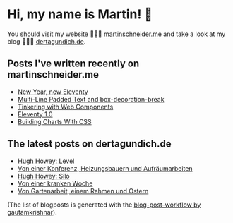# Hi, my name is Martin! 👋 
You should visit my website 👨🏼‍💻  [martinschneider.me](https://martinschneider.me) and take a look at my blog 🤷🏼‍♂️ [dertagundich.de](https://www.dertagundich.de).

## Posts I've written recently on martinschneider.me
<!-- MSME-POST-LIST:START -->
- [New Year, new Eleventy](https://martinschneider.me/articles/new-year-new-eleventy/)
- [Multi-Line Padded Text and box-decoration-break](https://martinschneider.me/articles/multi-line-padded-text-and-box-decoration-break/)
- [Tinkering with Web Components](https://martinschneider.me/articles/tinkering-with-web-components/)
- [Eleventy 1.0](https://martinschneider.me/articles/eleventy-1-0/)
- [Building Charts With CSS](https://martinschneider.me/articles/building-charts-with-css/)
<!-- MSME-POST-LIST:END -->

## The latest posts on dertagundich.de
<!-- DTUI-POST-LIST:START -->
- [Hugh Howey: Level](https://www.dertagundich.de/blog/2023/04/hugh-howey-level)
- [Von einer Konferenz, Heizungsbauern und Aufräumarbeiten](https://www.dertagundich.de/blog/2023/04/von-einer-konferenz-heizungsbauern-und-aufraumarbeiten)
- [Hugh Howey: Silo](https://www.dertagundich.de/blog/2023/04/hugh-howey-silo)
- [Von einer kranken Woche](https://www.dertagundich.de/blog/2023/04/von-einer-kranken-woche)
- [Von Gartenarbeit, einem Rahmen und Ostern](https://www.dertagundich.de/blog/2023/04/von-gartenarbeit-einem-rahmen-und-ostern)
<!-- DTUI-POST-LIST:END -->

(The list of blogposts is generated with the [blog-post-workflow by gautamkrishnar](https://github.com/gautamkrishnar/blog-post-workflow)).

